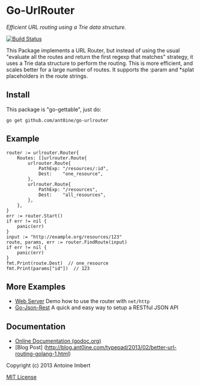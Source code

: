 Go-UrlRouter
============

*Efficient URL routing using a Trie data structure.*

[![Build Status](https://travis-ci.org/ant0ine/go-urlrouter.png?branch=master)](https://travis-ci.org/ant0ine/go-urlrouter)

This Package implements a URL Router, but instead of using the usual "evaluate all the routes and return the first regexp that matches"
strategy, it uses a Trie data structure to perform the routing. This is more efficient, and scales better for a large number of routes. It supports the :param and \*splat placeholders in the route strings.

Install
-------

This package is "go-gettable", just do:

    go get github.com/ant0ine/go-urlrouter

Example
-------

	router := urlrouter.Router{
		Routes: []urlrouter.Route{
			urlrouter.Route{
				PathExp: "/resources/:id",
				Dest:    "one_resource",
			},
			urlrouter.Route{
				PathExp: "/resources",
				Dest:    "all_resources",
			},
		},
	}
	err := router.Start()
	if err != nil {
		panic(err)
	}
	input := "http://example.org/resources/123"
	route, params, err := router.FindRoute(input)
	if err != nil {
		panic(err)
	}
	fmt.Print(route.Dest)  // one_resource
	fmt.Print(params["id"])  // 123


More Examples
-------------

- [Web Server](https://github.com/ant0ine/go-urlrouter/blob/master/examples/webserver/main.go) Demo how to use the router with `net/http`
- [Go-Json-Rest](https://github.com/ant0ine/go-json-rest) A quick and easy way to setup a RESTful JSON API

Documentation
-------------

- [Online Documentation (godoc.org)](http://godoc.org/github.com/ant0ine/go-urlrouter)
- [Blog Post] (http://blog.ant0ine.com/typepad/2013/02/better-url-routing-golang-1.html)


Copyright (c) 2013 Antoine Imbert

[MIT License](https://github.com/ant0ine/go-urlrouter/blob/master/LICENSE)


